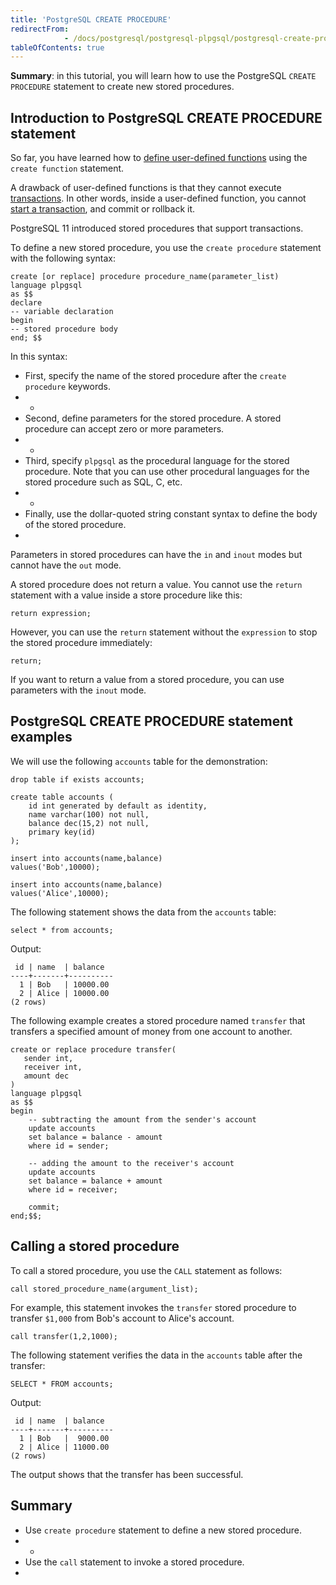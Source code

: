 ```yaml
---
title: 'PostgreSQL CREATE PROCEDURE'
redirectFrom: 
            - /docs/postgresql/postgresql-plpgsql/postgresql-create-procedure/
tableOfContents: true
---
```


**Summary**: in this tutorial, you will learn how to use the PostgreSQL `CREATE PROCEDURE` statement to create new stored procedures.



## Introduction to PostgreSQL CREATE PROCEDURE statement



So far, you have learned how to [define user-defined functions](https://www.postgresqltutorial.com/postgresql-plpgsql/postgresql-create-function/) using the `create function` statement.



A drawback of user-defined functions is that they cannot execute [transactions](/docs/postgresql/postgresql-transaction/). In other words, inside a user-defined function, you cannot [start a transaction](https://www.postgresqltutorial.com/postgresql-tutorial/postgresql-transaction), and commit or rollback it.



PostgreSQL 11 introduced stored procedures that support transactions.



To define a new stored procedure, you use the `create procedure` statement with the following syntax:



```
create [or replace] procedure procedure_name(parameter_list)
language plpgsql
as $$
declare
-- variable declaration
begin
-- stored procedure body
end; $$
```



In this syntax:



- First, specify the name of the stored procedure after the `create procedure` keywords.
- -
- Second, define parameters for the stored procedure. A stored procedure can accept zero or more parameters.
- -
- Third, specify `plpgsql` as the procedural language for the stored procedure. Note that you can use other procedural languages for the stored procedure such as SQL, C, etc.
- -
- Finally, use the dollar-quoted string constant syntax to define the body of the stored procedure.
- 


Parameters in stored procedures can have the `in` and `inout` modes but cannot have the `out` mode.



A stored procedure does not return a value. You cannot use the `return` statement with a value inside a store procedure like this:



```
return expression;
```



However, you can use the `return` statement without the `expression` to stop the stored procedure immediately:



```
return;
```



If you want to return a value from a stored procedure, you can use parameters with the `inout` mode.



## PostgreSQL CREATE PROCEDURE statement examples



We will use the following `accounts` table for the demonstration:



```
drop table if exists accounts;

create table accounts (
    id int generated by default as identity,
    name varchar(100) not null,
    balance dec(15,2) not null,
    primary key(id)
);

insert into accounts(name,balance)
values('Bob',10000);

insert into accounts(name,balance)
values('Alice',10000);
```



The following statement shows the data from the `accounts` table:



```
select * from accounts;
```



Output:



```
 id | name  | balance
----+-------+----------
  1 | Bob   | 10000.00
  2 | Alice | 10000.00
(2 rows)
```



The following example creates a stored procedure named `transfer` that transfers a specified amount of money from one account to another.



```
create or replace procedure transfer(
   sender int,
   receiver int,
   amount dec
)
language plpgsql
as $$
begin
    -- subtracting the amount from the sender's account
    update accounts
    set balance = balance - amount
    where id = sender;

    -- adding the amount to the receiver's account
    update accounts
    set balance = balance + amount
    where id = receiver;

    commit;
end;$$;
```



## Calling a stored procedure



To call a stored procedure, you use the `CALL` statement as follows:



```
call stored_procedure_name(argument_list);
```



For example, this statement invokes the `transfer` stored procedure to transfer `$1,000` from Bob's account to Alice's account.



```
call transfer(1,2,1000);
```



The following statement verifies the data in the `accounts` table after the transfer:



```
SELECT * FROM accounts;
```



Output:



```
 id | name  | balance
----+-------+----------
  1 | Bob   |  9000.00
  2 | Alice | 11000.00
(2 rows)
```



The output shows that the transfer has been successful.



## Summary



- Use `create procedure` statement to define a new stored procedure.
- -
- Use the `call` statement to invoke a stored procedure.
- 
